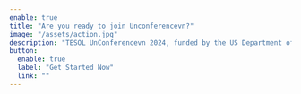 ```yaml
---
enable: true
title: "Are you ready to join Unconferencevn?"
image: "/assets/action.jpg"
description: "TESOL UnConferencevn 2024, funded by the US Department of State, invites Vietnamese English educators, lecturers, researchers, and administrators to transform English education through unconferencing."
button:
  enable: true
  label: "Get Started Now"
  link: ""
---
```

